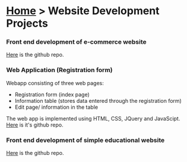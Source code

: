 # [Home](index.md) > Website Development Projects

### Front end development of e-commerce website
[Here](https://github.com/MehakBeri/e-commerce-website-front-end) is the github repo.

### Web Application (Registration form)

Webapp consisting of three web pages:

- Registration form (index page)
- Information table (stores data entered through the registration form)
- Edit page/ information in the table

The web app is implemented using HTML, CSS, JQuery and JavaScipt. [Here](https://github.com/MehakBeri/Registration-form-webapp) is it's github repo.

### Front end development of simple educational website 
[Here](https://github.com/MehakBeri/seekhley-demo-front-end) is the github repo.
